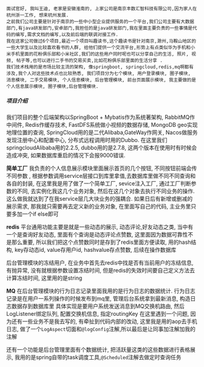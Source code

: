 	面试官好, 我叫王迪, 老家是安徽淮南的, 上家公司是南京丰数汇智科技有限公司,因为家人在杭州浙一工作, 想来杭州发展.  
	之前我们公司主要是针对于南京的一些中小型企业提供服务的一个平台,我们公司主要有大数据部门,有java研发部门,安卓部门,我担任的是java研发部门,我在里面主要负责的一些事情是代码的编写,需求文档的编写,以及前后端的联调对接工作.
	我在这家公司做过6个项目,最近一个项目叫趣读书,这个趣读书是针对南京,滁州,马鞍山地区的一些大学生以及比较喜欢看书的人群, 给他们提供一个交流平台,形势上有点类似华为手机和小米手机里面的花粉俱乐部和小米社区,我们的这些用户同时呢也可以分享自己的生活, 照片, 视频, 帖子等,也可以进行二手书的交易买卖,比如花粉俱乐部里面的生活分享 .
	我们技术栈用的是市场比较主流的架构, 像springboot, springcloud,redis,mq啊都有涉及,我个人对这些技术点也比较熟悉, 我们项目分为七个模块, 用户登录模块, 圈子模块, 消息模块, 二手交易模块, 个人信息模块, 后台管理模块, 前台页面展示模块, 我主要做的是个人信息展示模块, 圈子模块,后台管理模块.





##### 项目介绍
我们项目的整个后端架构以SpringBoot + Mybatis作为系统著架构, RabbitMQ作中间件, Redis作缓存技术, FastDFS系统做小视频的数据存储,  MongoDB geo实现地理位置的查询, SpringCloud用的是二代Alibaba,GateWay作网关,  Nacos做服务发现注册中心和配置中心, 分布式远程调用时用的Dubbo. 
在这里我们springcloudAlibaba用的2.2.5, dubbo用的是2.7.8, 这两个版本在使用时有时候会造成冲突, 如果数据库重启的情况下会报9000错误.


**简单工厂**
我负责的个人信息展示模块里面展示首页的几个按钮, 不同按钮前端会传不同参数 , 根据参数调用service层接口到库里拿值,去数据库里做不同不同查询和各自的封装, 在这里我是用了做了一个简单工厂, sevice注入工厂, 通过工厂判断参数的不同, 去实例化我这几个业务对象, 然后在这几个对象去执行不同业务的操作. 这么做我就达到了在我service层几大块业务的强耦合. 如果日后有新增或删减的展示需求, 那我就只需要再去定义新的业务对象, 在里面写自己的代码, 主业务里只要多加一个if else即可

**redis**
平台通用功能主要是就是一些动态的展示, 动态评论,好友动态之类, 当中有一个是查询好友动态, 里面有个查询是动态评论点赞数, 这里面因为数据可靠性不是那么重要, 所以我们把这个点赞数同时是存到了redis里面方便读取, 用的hash结构, key存动态id, value存用户id, hashvalue存点赞数, 后续在操作数据库


后台管理模块的冻结用户, 在业务中首先去redis中找是否有当前用户的冻结信息, 有抛异常, 没有就根据参数设置冻结时间, 但是redis的失效时间要自己定义方法去计算冻结时间, 这里用的是string



**MQ**
在后台管理模块的行为日志记录里面我用的是行为日志的数据统计.
行为日志记录是在用户一系列操作的时候发布到mq里, 管理后台系统拿到最新消息, 构造日志数据存到数据库里
具体实现是要用户系统发送消息到MQ交换机路由, 然后LogListener绑定队列, 配置交换机信息, 指定routingKey
在这里遇到一个问题, 因为还有一些业务不是我去写的, 有牵扯到代码内部的改动, 这里我是用的aop去手机日志, 做了一个`LogAspect`切面和`@logConfig`注解,所以最后是让同事加注解加我的注解

还有一个功能是后台管理里面有个数据统计, 把活跃量这类的这些数据进行表格展示, 我用的是spring自带的task调度工具,`@Scheduled`注解去做定时查询任务
